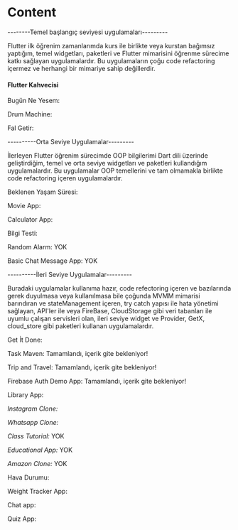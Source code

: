# Content

--------Temel başlangıç seviyesi uygulamaları---------

Flutter ilk öğrenim zamanlarımda kurs ile birlikte veya kurstan bağımsız yaptığım,
temel widgetları, paketleri ve Flutter mimarisini öğrenme sürecime katkı sağlayan uygulamalardır.
Bu uygulamaların çoğu code refactoring içermez ve herhangi bir mimariye sahip değillerdir.


#### Flutter Kahvecisi 

Bugün Ne Yesem:

Drum Machine: 

Fal Getir: 


----------Orta Seviye Uygulamalar---------

İlerleyen Flutter öğrenim sürecimde OOP bilgilerimi Dart dili üzerinde geliştirdiğim, temel ve orta 
seviye widgetları ve paketleri kullandığım uygulamalardır. Bu uygulamalar OOP temellerini ve tam 
olmamakla birlikte code refactoring içeren uygulamalardır. 


Beklenen Yaşam Süresi: 

Movie App:

Calculator App:

Bilgi Testi: 

Random Alarm: YOK

Basic Chat Message App: YOK


----------İleri Seviye Uygulamalar---------

Buradaki uygulamalar kullanıma hazır, code refectoring içeren ve bazılarında gerek duyulmasa veya kullanılmasa bile çoğunda
MVMM mimarisi barındıran ve stateManagement içeren, try catch yapısı ile hata yönetimi sağlayan,
API'ler ile veya FireBase, CloudStorage gibi veri tabanları ile uyumlu çalışan servisleri olan,
ileri seviye widget ve Provider, GetX, cloud_store gibi paketleri kullanan uygulamalardır.

Get İt Done: 

Task Maven: Tamamlandı, içerik gite bekleniyor!

Trip and Travel: Tamamlandı, içerik gite bekleniyor!

Firebase Auth Demo App: Tamamlandı, içerik gite bekleniyor!

Library App: 

*Instagram Clone:* 

*Whatsapp Clone:* 

*Class Tutorial:* YOK

*Educational App:* YOK

*Amazon Clone:* YOK

Hava Durumu: 

Weight Tracker App: 

Chat app:

Quiz App: 









